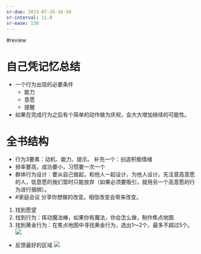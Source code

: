 ```yaml
---
sr-due: 2023-07-26-16-50
sr-interval: 11.8
sr-ease: 130
---
```


#review 

# 自己凭记忆总结
- 一个行为出现的必要条件
	- 能力
	- 意愿
	- 提醒
- 如果在完成行为之后有个简单的动作做为庆祝，会大大增加继续的可能性。

# 全书结构
- 行为3要素：动机、能力、提示。 补充一个：创造积极情绪
- 频率要高，成功要小，习惯要一次一个
- 群体行为设计：要从自己做起，和他人一起设计，为他人设计。先注意高意愿的人，低意愿的我们暂时只能放弃（如果必须要吸引，就用另一个高意愿的行为进行捆绑）。
- #家庭会议 分享你想做的改变。相信改变会带来改变。


1. 找到愿望
2. 找到行为：挥动魔法棒，如果你有魔法，你会怎么做，制作焦点地图
3. 找到黄金行为：在焦点地图中寻找黄金行为，选出1～2个，最多不超过5个。
![](note/files/Pasted%20image%2020230320165251.png)

- 反馈最好的区域
![](note/files/Pasted%20image%2020230320171714.png)